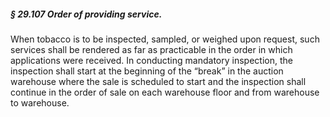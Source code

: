##### § 29.107 Order of providing service. #####

When tobacco is to be inspected, sampled, or weighed upon request, such services shall be rendered as far as practicable in the order in which applications were received. In conducting mandatory inspection, the inspection shall start at the beginning of the “break” in the auction warehouse where the sale is scheduled to start and the inspection shall continue in the order of sale on each warehouse floor and from warehouse to warehouse.